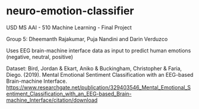 # neuro-emotion-classifier
USD MS AAI - 510 Machine Learning - Final Project

Group 5: Dheemanth Rajakumar, Puja Nandini and Darin Verduzco

Uses EEG brain-machine interface data as input to predict human emotions (negative, neutral, positive)

Dataset:
Bird, Jordan & Ekart, Aniko & Buckingham, Christopher & Faria, Diego. (2019). Mental Emotional Sentiment Classification with an EEG-based Brain-machine Interface. 
https://www.researchgate.net/publication/329403546_Mental_Emotional_Sentiment_Classification_with_an_EEG-based_Brain-machine_Interface/citation/download 

